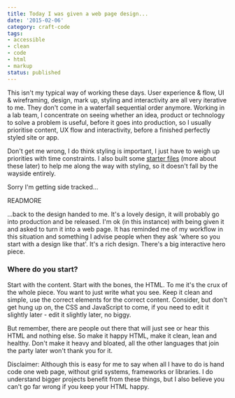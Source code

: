 ```yaml
---
title: Today I was given a web page design...
date: '2015-02-06'
category: craft-code
tags:
- accessible
- clean
- code
- html
- markup
status: published
---
```


This isn't my typical way of working these days. User experience & flow, UI & wireframing, design, mark up, styling and interactivity are all very iterative to me. They don't come in a waterfall sequential order anymore. Working in a lab team, I concentrate on seeing whether an idea, product or technology to solve a problem is useful, before it goes into production, so I usually prioritise content, UX flow and interactivity, before a finished perfectly styled site or app.

Don't get me wrong, I do think styling is important, I just have to weigh up priorities with time constraints. I also built some <a href="http://white-paper.herokuapp.com/" rel="external">starter files</a> (more about these later) to help me along the way with styling, so it doesn't fall by the wayside entirely.

Sorry I'm getting side tracked...

READMORE

...back to the design handed to me. It's a lovely design, it will probably go into production and be released. I'm ok (in this instance) with being given it and asked to turn it into a web page. It has reminded me of my workflow in this situation and something I advise people when they ask 'where so you start with a design like that'. It's a rich design. There's a big interactive hero piece.

<h3>Where do you start?</h3>

Start with the content. Start with the bones, the HTML. To me it's the crux of the whole piece. You want to just write what you see. Keep it clean and simple, use the correct elements for the correct content. Consider, but don't get hung up on, the CSS and JavaScript to come, if you need to edit it slightly later - edit it slightly later, no biggy.

<p data-pullquote-top="So make it happy HTML, make it clean, lean and healthy.">But remember, there are people out there that will just see or hear this HTML and nothing else. So make it happy HTML, make it clean, lean and healthy. Don't make it heavy and bloated, all the other languages that join the party later won't thank you for it.</p>

Disclaimer: Although this is easy for me to say when all I have to do is hand code one web page, without grid systems, frameworks or libraries. I do understand bigger projects benefit from these things, but I also believe you can't go far wrong if you keep your HTML happy.
